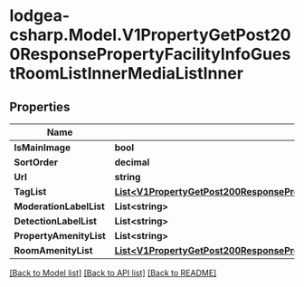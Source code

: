 
# lodgea-csharp.Model.V1PropertyGetPost200ResponsePropertyFacilityInfoGuestRoomListInnerMediaListInner

## Properties

Name | Type | Description | Notes
------------ | ------------- | ------------- | -------------
**IsMainImage** | **bool** |  | [optional] 
**SortOrder** | **decimal** |  | [optional] 
**Url** | **string** |  | [optional] 
**TagList** | [**List&lt;V1PropertyGetPost200ResponsePropertyFacilityInfoGuestRoomListInnerMediaListInnerTagListInner&gt;**](V1PropertyGetPost200ResponsePropertyFacilityInfoGuestRoomListInnerMediaListInnerTagListInner.md) |  | [optional] 
**ModerationLabelList** | **List&lt;string&gt;** |  | [optional] 
**DetectionLabelList** | **List&lt;string&gt;** |  | [optional] 
**PropertyAmenityList** | **List&lt;string&gt;** |  | [optional] 
**RoomAmenityList** | [**List&lt;V1PropertyGetPost200ResponsePropertyFacilityInfoGuestRoomListInnerMediaListInnerRoomAmenityListInner&gt;**](V1PropertyGetPost200ResponsePropertyFacilityInfoGuestRoomListInnerMediaListInnerRoomAmenityListInner.md) |  | [optional] 

[[Back to Model list]](../README.md#documentation-for-models)
[[Back to API list]](../README.md#documentation-for-api-endpoints)
[[Back to README]](../README.md)

